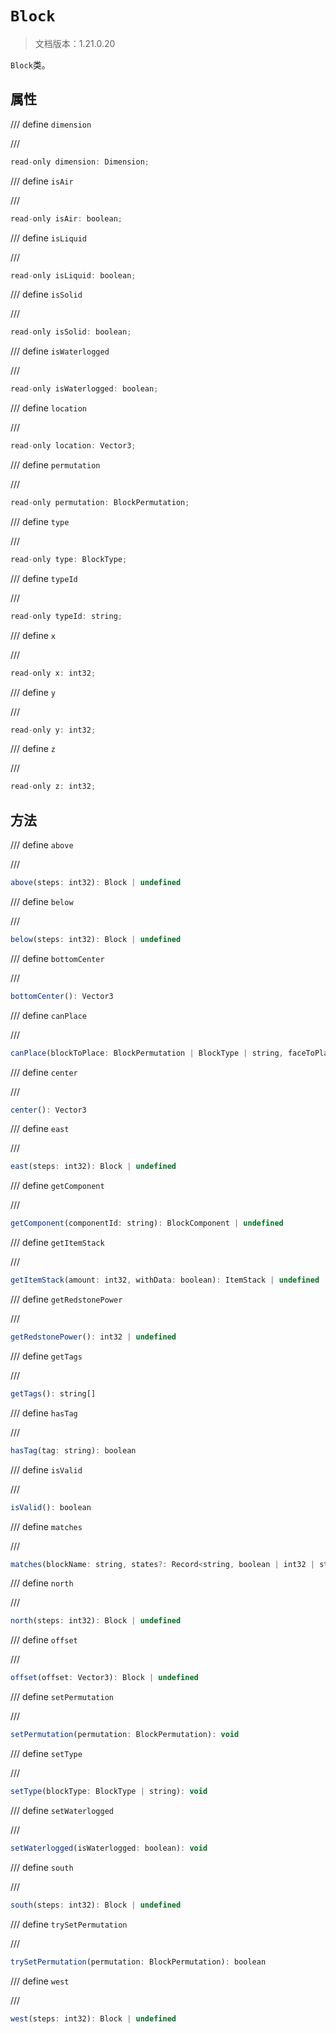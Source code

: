 # `Block`

> 文档版本：1.21.0.20

`Block`类。

## 属性

/// define
`dimension`


///

```js
read-only dimension: Dimension;
```


/// define
`isAir`


///

```js
read-only isAir: boolean;
```


/// define
`isLiquid`


///

```js
read-only isLiquid: boolean;
```


/// define
`isSolid`


///

```js
read-only isSolid: boolean;
```


/// define
`isWaterlogged`


///

```js
read-only isWaterlogged: boolean;
```


/// define
`location`


///

```js
read-only location: Vector3;
```


/// define
`permutation`


///

```js
read-only permutation: BlockPermutation;
```


/// define
`type`


///

```js
read-only type: BlockType;
```


/// define
`typeId`


///

```js
read-only typeId: string;
```


/// define
`x`


///

```js
read-only x: int32;
```


/// define
`y`


///

```js
read-only y: int32;
```


/// define
`z`


///

```js
read-only z: int32;
```


## 方法

/// define
`above`


///

```js
above(steps: int32): Block | undefined
```


/// define
`below`


///

```js
below(steps: int32): Block | undefined
```


/// define
`bottomCenter`


///

```js
bottomCenter(): Vector3
```


/// define
`canPlace`


///

```js
canPlace(blockToPlace: BlockPermutation | BlockType | string, faceToPlaceOn?: Direction): boolean
```


/// define
`center`


///

```js
center(): Vector3
```


/// define
`east`


///

```js
east(steps: int32): Block | undefined
```


/// define
`getComponent`


///

```js
getComponent(componentId: string): BlockComponent | undefined
```


/// define
`getItemStack`


///

```js
getItemStack(amount: int32, withData: boolean): ItemStack | undefined
```


/// define
`getRedstonePower`


///

```js
getRedstonePower(): int32 | undefined
```


/// define
`getTags`


///

```js
getTags(): string[]
```


/// define
`hasTag`


///

```js
hasTag(tag: string): boolean
```


/// define
`isValid`


///

```js
isValid(): boolean
```


/// define
`matches`


///

```js
matches(blockName: string, states?: Record<string, boolean | int32 | string>): boolean
```


/// define
`north`


///

```js
north(steps: int32): Block | undefined
```


/// define
`offset`


///

```js
offset(offset: Vector3): Block | undefined
```


/// define
`setPermutation`


///

```js
setPermutation(permutation: BlockPermutation): void
```


/// define
`setType`


///

```js
setType(blockType: BlockType | string): void
```


/// define
`setWaterlogged`


///

```js
setWaterlogged(isWaterlogged: boolean): void
```


/// define
`south`


///

```js
south(steps: int32): Block | undefined
```


/// define
`trySetPermutation`


///

```js
trySetPermutation(permutation: BlockPermutation): boolean
```


/// define
`west`


///

```js
west(steps: int32): Block | undefined
```

